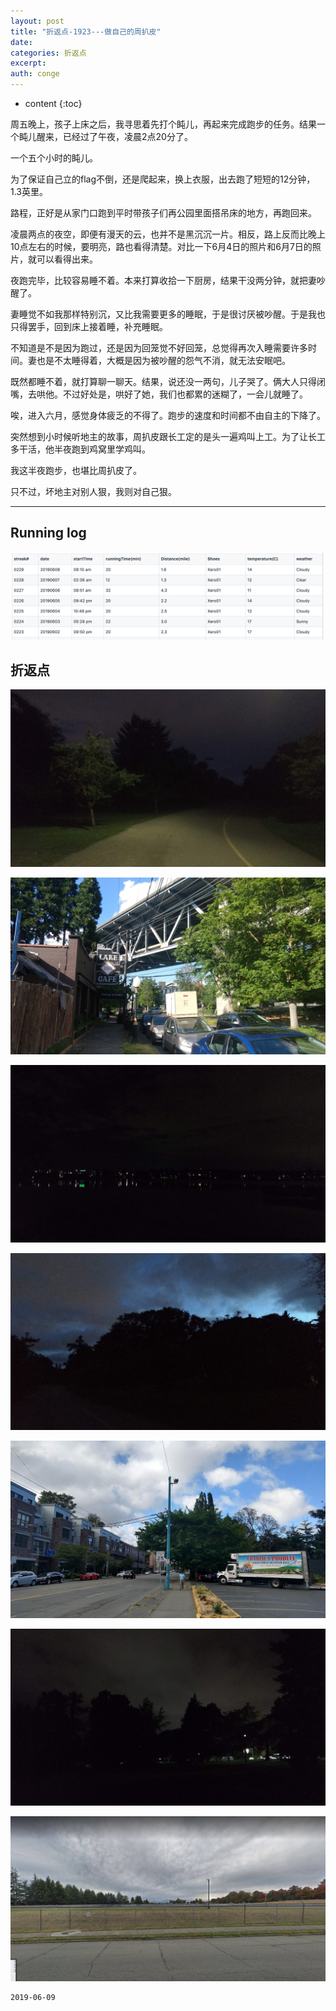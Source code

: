 ```yaml
---
layout: post
title: "折返点-1923---做自己的周扒皮"
date:
categories: 折返点
excerpt:
auth: conge
---
```

* content
{:toc}

周五晚上，孩子上床之后，我寻思着先打个盹儿，再起来完成跑步的任务。结果一个盹儿醒来，已经过了午夜，凌晨2点20分了。

一个五个小时的盹儿。

为了保证自己立的flag不倒，还是爬起来，换上衣服，出去跑了短短的12分钟，1.3英里。

路程，正好是从家门口跑到平时带孩子们再公园里面搭吊床的地方，再跑回来。

凌晨两点的夜空，即便有漫天的云，也并不是黑沉沉一片。相反，路上反而比晚上10点左右的时候，要明亮，路也看得清楚。对比一下6月4日的照片和6月7日的照片，就可以看得出来。

夜跑完毕，比较容易睡不着。本来打算收拾一下厨房，结果干没两分钟，就把妻吵醒了。

妻睡觉不如我那样特别沉，又比我需要更多的睡眠，于是很讨厌被吵醒。于是我也只得罢手，回到床上接着睡，补充睡眠。

不知道是不是因为跑过，还是因为回笼觉不好回笼，总觉得再次入睡需要许多时间。妻也是不太睡得着，大概是因为被吵醒的怨气不消，就无法安眠吧。

既然都睡不着，就打算聊一聊天。结果，说还没一两句，儿子哭了。俩大人只得闭嘴，去哄他。不过好处是，哄好了她，我们也都累的迷糊了，一会儿就睡了。

唉，进入六月，感觉身体疲乏的不得了。跑步的速度和时间都不由自主的下降了。

突然想到小时候听地主的故事，周扒皮跟长工定的是头一遍鸡叫上工。为了让长工多干活，他半夜跑到鸡窝里学鸡叫。

我这半夜跑步，也堪比周扒皮了。

只不过，坏地主对别人狠，我则对自己狠。

----------

## Running log
![Running log week 23, 2019](/assets/images/折返点/118382-5497e477f3392d32.png)

## 折返点
![20190602.jpg](/assets/images/折返点/118382-656d51e15d5b295e.jpg)

![20190603.jpg](/assets/images/折返点/118382-091d165e959948c4.jpg)

![20190604.jpg](/assets/images/折返点/118382-02d7a214c3b2f15c.jpg)

![20190605.jpg](/assets/images/折返点/118382-243e1801c048fd2d.jpg)

![20190606.jpg](/assets/images/折返点/118382-9fadb31fcacf42d6.jpg)

![20190607.jpg](/assets/images/折返点/118382-5a06ee656322efb1.jpg)

![20190608.jpg](/assets/images/折返点/118382-72bc5da1f14bb877.jpg)

```
2019-06-09
```
